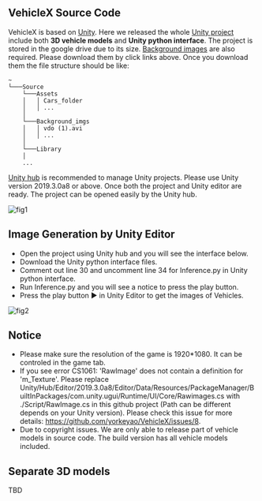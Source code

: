 
## VehicleX Source Code 

VehicleX is based on [Unity](https://unity.com/). Here we released the whole [Unity project](https://drive.google.com/file/d/17Jn5iov3e1rkWgOhID5c2RCnGWTxiuWA/view?usp=sharing) include both **3D vehicle models** and **Unity python interface**. The project is stored in the google drive due to its size. [Background images](https://drive.google.com/file/d/1dx03ijDzJkbVp0XnZbvKLTYZSYMDJHsf/view?usp=sharing) are also required. Please download them by click links above. Once you download them the file structure should be like:

```
~
└───Source
    └───Assets
    │   │ Cars_folder
    │   │ ...
    │
    └───Background_imgs
    │   │ vdo (1).avi
    │   │ ...
    │
    └───Library
    │
    ...
```

[Unity hub](https://docs.unity3d.com/Manual/GettingStartedInstallingHub.html) is recommended to manage Unity projects. Please use Unity version 2019.3.0a8 or above. Once both the project and Unity editor are ready. The project can be opened easily by the Unity hub.    

![fig1](https://github.com/yorkeyao/VehicleX/blob/master/Unity%20Source/Images/unity_hub.PNG)  

## Image Generation by Unity Editor

* Open the project using Unity hub and you will see the interface below.
* Download the Unity python interface files.
* Comment out line 30 and uncomment line 34 for Inference.py in Unity python interface.  
* Run Inference.py and you will see a notice to press the play button. 
* Press the play button ▶️ in Unity Editor to get the images of Vehicles. 

![fig2](https://github.com/yorkeyao/VehicleX/blob/master/Unity%20Source/Images/interface.PNG) 

## Notice

* Please make sure the resolution of the game is 1920*1080. It can be controled in the game tab.
* If you see error CS1061: 'RawImage' does not contain a definition for 'm_Texture'. Please replace Unity/Hub/Editor/2019.3.0a8/Editor/Data/Resources/PackageManager/BuiltInPackages/com.unity.ugui/Runtime/UI/Core/Rawimages.cs with ./Script/RawImage.cs in this github project (Path can be different depends on your Unity version). Please check this issue for more details: https://github.com/yorkeyao/VehicleX/issues/8.
* Due to copyright issues. We are only able to release part of vehicle models in source code. The build version has all vehicle models included.  

## Separate 3D models

TBD


